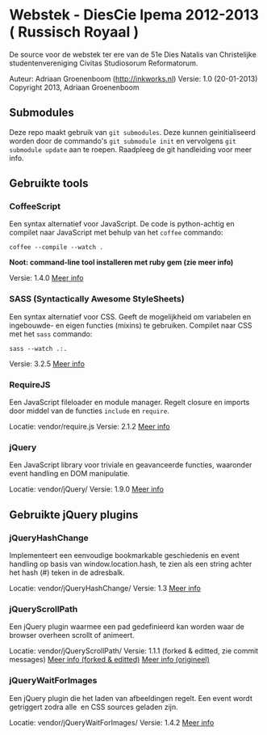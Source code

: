 Webstek - DiesCie Ipema 2012-2013 ( Russisch Royaal )
=====================================================
De source voor de webstek ter ere van de 51e Dies Natalis van Christelijke studentenvereniging Civitas Studiosorum Reformatorum.

Auteur: Adriaan Groenenboom (http://inkworks.nl)
Versie: 1.0 (20-01-2013)
Copyright 2013, Adriaan Groenenboom

Submodules
----------
Deze repo maakt gebruik van `git submodules`. Deze kunnen geinitialiseerd worden door de commando's `git submodule init` en vervolgens `git submodule update` aan te roepen. Raadpleeg de git handleiding voor meer info.

Gebruikte tools
---------------
### CoffeeScript
Een syntax alternatief voor JavaScript. De code is python-achtig en compilet naar JavaScript met behulp van het `coffee` commando:

	coffee --compile --watch .

__Noot: command-line tool installeren met ruby gem (zie meer info)__

Versie: 1.4.0
[Meer info](www.coffeescript.org)

### SASS (Syntactically Awesome StyleSheets)
Een syntax alternatief voor CSS. Geeft de mogelijkheid om variabelen en ingebouwde- en eigen functies (mixins) te gebruiken. Compilet naar CSS met het `sass` commando:

	sass --watch .:.

Versie: 3.2.5
[Meer info](www.sass-lang.com)

### RequireJS
Een JavaScript fileloader en module manager. Regelt closure en imports door middel van de functies `include` en `require`.

Locatie: vendor/require.js
Versie: 2.1.2
[Meer info](www.requirejs.org)

### jQuery
Een JavaScript library voor triviale en geavanceerde functies, waaronder event handling en DOM manipulatie.

Locatie: vendor/jQuery/
Versie: 1.9.0
[Meer info](www.jquery.com)

Gebruikte jQuery plugins
-----------------
### jQueryHashChange
Implementeert een eenvoudige bookmarkable geschiedenis en event handling op basis van window.location.hash, te zien als een string achter het hash (#) teken in de adresbalk.

Locatie: vendor/jQueryHashChange/
Versie: 1.3
[Meer info](https://github.com/cowboy/jquery-hashchange/tree/v1.3)

### jQueryScrollPath
Een jQuery plugin waarmee een pad gedefinieerd kan worden waar de browser overheen scrollt of animeert.

Locatie: vendor/jQueryScrollPath/
Versie: 1.1.1 (forked & editted, zie commit messages)
[Meer info (forked & editted)](https://github.com/inkworks/scrollpath.git)
[Meer info (origineel)](https://github.com/JoelBesada/scrollpath)

### jQueryWaitForImages
Een jQuery plugin die het laden van afbeeldingen regelt. Een event wordt getriggert zodra alle <img> en CSS sources geladen zijn.

Locatie: vendor/jQueryWaitForImages/
Versie: 1.4.2
[Meer info](https://github.com/alexanderdickson/waitForImages.git)

